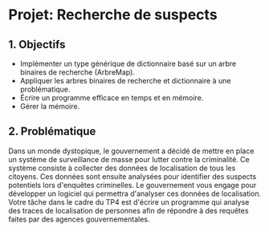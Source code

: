 # Projet: Recherche de suspects

## 1. Objectifs

- Implémenter un type générique de dictionnaire basé sur un arbre binaires de recherche (ArbreMap).
- Appliquer les arbres binaires de recherche et dictionnaire à une problématique.
- Écrire un programme efficace en temps et en mémoire.
- Gérer la mémoire.

## 2. Problématique

 Dans un monde dystopique, le gouvernement a décidé de mettre en place un système de surveillance de masse pour lutter contre la criminalité. Ce système consiste à collecter des données de localisation de tous les citoyens. Ces données sont ensuite analysées pour identifier des suspects potentiels lors d'enquêtes criminelles. Le gouvernement vous engage pour développer un logiciel qui permettra d'analyser ces données de localisation.
 Votre tâche dans le cadre du TP4 est d'écrire un programme qui analyse des traces de localisation de personnes afin de répondre à des requêtes faites par des agences gouvernementales. 


